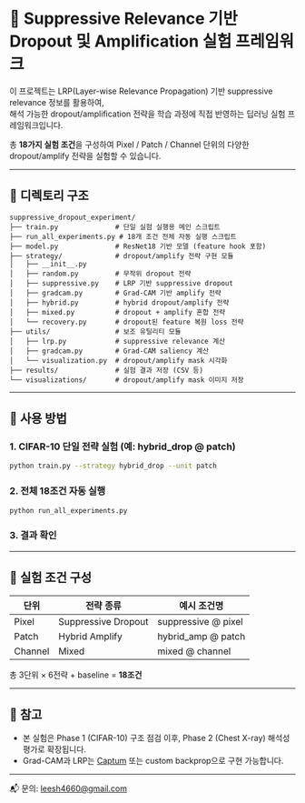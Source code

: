 # 🧠 Suppressive Relevance 기반 Dropout 및 Amplification 실험 프레임워크

이 프로젝트는 LRP(Layer-wise Relevance Propagation) 기반 suppressive relevance 정보를 활용하여,  
해석 가능한 dropout/amplification 전략을 학습 과정에 직접 반영하는 딥러닝 실험 프레임워크입니다.

총 **18가지 실험 조건**을 구성하여 Pixel / Patch / Channel 단위의 다양한 dropout/amplify 전략을 실험할 수 있습니다.

---

## 📁 디렉토리 구조

```
suppressive_dropout_experiment/
├── train.py              # 단일 실험 실행용 메인 스크립트
├── run_all_experiments.py # 18개 조건 전체 자동 실행 스크립트
├── model.py              # ResNet18 기반 모델 (feature hook 포함)
├── strategy/             # dropout/amplify 전략 구현 모듈
│   ├── __init__.py
│   ├── random.py         # 무작위 dropout 전략
│   ├── suppressive.py    # LRP 기반 suppressive dropout
│   ├── gradcam.py        # Grad-CAM 기반 amplify 전략
│   ├── hybrid.py         # hybrid dropout/amplify 전략
│   ├── mixed.py          # dropout + amplify 혼합 전략
│   └── recovery.py       # dropout된 feature 복원 loss 전략
├── utils/                # 보조 유틸리티 모듈
│   ├── lrp.py            # suppressive relevance 계산
│   ├── gradcam.py        # Grad-CAM saliency 계산
│   └── visualization.py  # dropout/amplify mask 시각화
├── results/              # 실험 결과 저장 (CSV 등)
└── visualizations/       # dropout/amplify mask 이미지 저장
```

---

## 🚀 사용 방법

### 1. CIFAR-10 단일 전략 실험 (예: hybrid_drop @ patch)
```bash
python train.py --strategy hybrid_drop --unit patch
```

### 2. 전체 18조건 자동 실행
```bash
python run_all_experiments.py
```

### 3. 결과 확인

---

## 🧪 실험 조건 구성

| 단위    | 전략 종류           | 예시 조건명                    |
|---------|---------------------|-------------------------------|
| Pixel   | Suppressive Dropout | suppressive @ pixel           |
| Patch   | Hybrid Amplify      | hybrid_amp @ patch            |
| Channel | Mixed               | mixed @ channel               |

총 3단위 × 6전략 + baseline = **18조건**

---

## 📌 참고

- 본 실험은 Phase 1 (CIFAR-10) 구조 점검 이후, Phase 2 (Chest X-ray) 해석성 평가로 확장됩니다.
- Grad-CAM과 LRP는 [Captum](https://captum.ai) 또는 custom backprop으로 구현 가능합니다.

---

📬 문의: leesh4660@gmail.com 

